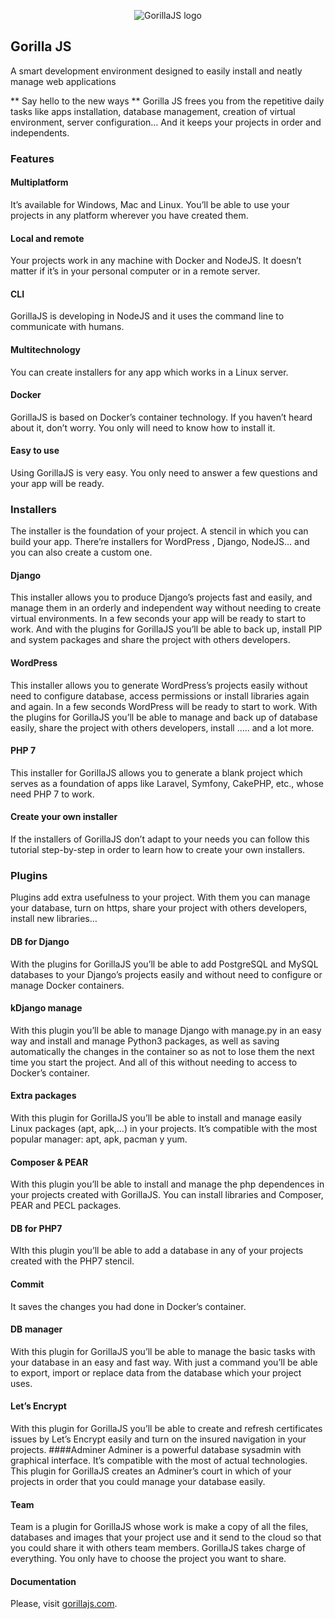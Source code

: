 <p align="center">
  <img src="https://gorillajs-web.s3.amazonaws.com/main-files/uploads/2017/08/logo_beta.png" alt="GorillaJS logo"/>
</p>

## Gorilla JS
A smart development environment designed to easily install and neatly manage web applications

** Say hello to the new ways **
Gorilla JS frees you from the repetitive daily tasks like apps installation, database management, creation of virtual environment, server configuration… And it keeps your projects in order and independents. 

### Features
#### Multiplatform
It’s available for Windows, Mac and Linux. You’ll be able to use your projects in any platform wherever you have created them.
#### Local and remote
Your projects work in any machine with Docker and NodeJS. It doesn’t matter if it’s in your personal computer or in a remote server. 
#### CLI
GorillaJS is developing in NodeJS and it uses the command line to communicate with humans. 
#### Multitechnology
You can create installers for any app which works in a Linux server. 
#### Docker
GorillaJS is based on Docker’s container technology. If you haven’t heard about it, don’t worry. You only will need to know how to install it.
#### Easy to use 
Using GorillaJS is very easy. You only need to answer a few questions and your app will be ready. 

### Installers
The installer is the foundation of your project. A stencil in which you can build your app. There’re installers for WordPress , Django, NodeJS… and you can also create a custom one.

#### Django
This installer allows you to produce Django’s projects fast and easily, and manage them in an orderly and independent way without needing to create virtual environments. In a few seconds your app will be ready to start to work. And with the plugins for GorillaJS you’ll be able to back up, install PIP and system packages and share the project with others developers. 
#### WordPress
This installer allows you to generate WordPress’s projects easily without need to configure database, access permissions or install libraries again and again. In a few seconds WordPress will be ready to start to work. With the plugins for GorillaJS you’ll be able to manage and back up of database easily, share the project with others developers, install ….. and a lot more.
#### PHP 7
This installer for GorillaJS allows you to generate a blank project which serves as a foundation of apps like Laravel, Symfony, CakePHP, etc., whose need PHP 7 to work.
#### Create your own installer
If the installers of GorillaJS don’t adapt to your needs you can follow this tutorial step-by-step in order to learn how to create your own installers. 

### Plugins
Plugins add extra usefulness to your project. With them you can manage your database, turn on https, share your project with others developers, install new libraries… 

#### DB for Django 
With the plugins for GorillaJS you’ll be able to add PostgreSQL and MySQL databases to your Django’s projects easily and without need to configure or manage Docker containers. 
#### kDjango manage
With this plugin you’ll be able to manage Django with manage.py in an easy way and install and manage Python3 packages, as well as saving automatically the changes in the container so as not to lose them the next time you start the project. And all of this without needing to access to Docker’s container. 
#### Extra packages
With this plugin for GorillaJS you’ll be able to install and manage easily Linux packages (apt, apk,…) in your projects. It’s compatible with the most popular manager: apt, apk, pacman y yum.
#### Composer & PEAR
With this plugin you’ll be able to install and manage the php dependences in your projects created with GorillaJS. You can install libraries and Composer, PEAR and PECL packages. 
#### DB for PHP7
WIth this plugin you’ll be able to add a database in any of your projects created with the PHP7 stencil.
#### Commit
It saves the changes you had done in Docker’s container.
#### DB manager
With this plugin for GorillaJS you’ll be able to manage the basic tasks with your database in an easy and fast way. With just a command you’ll be able to export, import or replace data from the database which your project uses.
#### Let’s Encrypt
With this plugin for GorillaJS you’ll be able to create and refresh certificates issues by Let’s Encrypt easily and turn on the insured navigation in your projects. 
####Adminer
Adminer is a powerful database sysadmin with graphical interface. It’s compatible with the most of actual technologies. This plugin for GorillaJS creates an Adminer’s court in which of your projects in order that you could manage your database easily.
#### Team
Team is a plugin for GorillaJS whose work is make a copy of all the files, databases and images that your project use and it send to the cloud so that you could share it with others team members. GorillaJS takes charge of everything. You only have to choose the project you want to share. 

#### Documentation
Please, visit [gorillajs.com](https://gorillajs.com).
